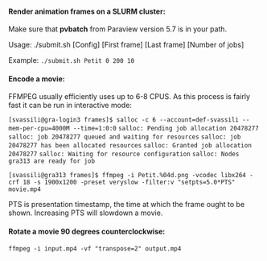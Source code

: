 #### Render animation frames on a SLURM cluster:

Make sure that **pvbatch** from Paraview version 5.7 is in your path.

Usage: ./submit.sh [Config] [First frame] [Last frame] [Number of jobs]

Example:
`./submit.sh Petit 0 200 10`


#### Encode a movie:

FFMPEG usually efficiently uses up to 6-8 CPUS. As this process is fairly fast it can be run in interactive mode:

`[svassili@gra-login3 frames]$ salloc -c 6 --account=def-svassili --mem-per-cpu=4000M --time=1:0:0`
`salloc: Pending job allocation 20478277`
`salloc: job 20478277 queued and waiting for resources`
`salloc: job 20478277 has been allocated resources`
`salloc: Granted job allocation 20478277`
`salloc: Waiting for resource configuration`
`salloc: Nodes gra313 are ready for job`

`[svassili@gra313 frames]$ ffmpeg -i Petit.%04d.png -vcodec libx264 -crf 18 -s 1900x1200 -preset veryslow -filter:v "setpts=5.0*PTS"  movie.mp4`

PTS is presentation timestamp, the time at which the frame ought to be shown. Increasing PTS will slowdown a movie.

#### Rotate a movie 90 degrees counterclockwise:

`ffmpeg -i input.mp4 -vf "transpose=2" output.mp4`
